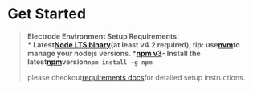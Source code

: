 # Get Started

> **Electrode Environment Setup Requirements:**  
> **\* Latest**[**Node LTS binary**](https://nodejs.org/en/)**\(at least v4.2 required\), tip: use**[**nvm**](https://github.com/creationix/nvm)**to manage your nodejs versions. \***[**npm v3**](https://github.com/npm/npm/releases/tag/v3.0.0)**- Install the latest**[**npm**](https://www.npmjs.com/)**version`npm install -g npm`**
>
> please checkout[requirements docs](http://www.electrode.io/docs/requirements.html)for detailed setup instructions.



